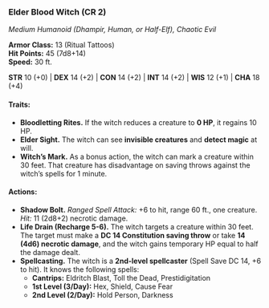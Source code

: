 ### **Elder Blood Witch (CR 2)**

_Medium Humanoid (Dhampir, Human, or Half-Elf), Chaotic Evil_

**Armor Class:** 13 (Ritual Tattoos)  
**Hit Points:** 45 (7d8+14)  
**Speed:** 30 ft.

**STR** 10 (+0) | **DEX** 14 (+2) | **CON** 14 (+2) | **INT** 14 (+2) | **WIS** 12 (+1) | **CHA** 18 (+4)

#### **Traits:**

- **Bloodletting Rites.** If the witch reduces a creature to **0 HP**, it regains 10 HP.
- **Elder Sight.** The witch can see **invisible creatures** and **detect magic** at will.
- **Witch’s Mark.** As a bonus action, the witch can mark a creature within 30 feet. That creature has disadvantage on saving throws against the witch’s spells for 1 minute.

#### **Actions:**

- **Shadow Bolt.** _Ranged Spell Attack:_ +6 to hit, range 60 ft., one creature. _Hit:_ 11 (2d8+2) necrotic damage.
- **Life Drain (Recharge 5-6).** The witch targets a creature within 30 feet. The target must make a **DC 14 Constitution saving throw** or take **14 (4d6) necrotic damage**, and the witch gains temporary HP equal to half the damage dealt.
- **Spellcasting.** The witch is a **2nd-level spellcaster** (Spell Save DC 14, +6 to hit). It knows the following spells:
    - **Cantrips:** Eldritch Blast, Toll the Dead, Prestidigitation
    - **1st Level (3/Day):** Hex, Shield, Cause Fear
    - **2nd Level (2/Day):** Hold Person, Darkness